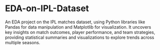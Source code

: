 # EDA-on-IPL-Dataset
An EDA project on the IPL matches dataset, using Python libraries like Pandas for data manipulation and Matplotlib for visualization. It uncovers key insights on match outcomes, player performance, and team strategies, providing statistical summaries and visualizations to explore trends across multiple seasons.

